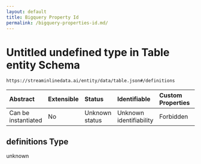 ```yaml
---
layout: default
title: Bigquery Property Id
permalink: /bigquery-properties-id.md/
---
```

# Untitled undefined type in Table entity Schema

```txt
https://streaminlinedata.ai/entity/data/table.json#/definitions
```



| Abstract            | Extensible | Status         | Identifiable            | Custom Properties | Additional Properties | Access Restrictions | Defined In                                                   |
| :------------------ | :--------- | :------------- | :---------------------- | :---------------- | :-------------------- | :------------------ | :----------------------------------------------------------- |
| Can be instantiated | No         | Unknown status | Unknown identifiability | Forbidden         | Allowed               | none                | [table.json*](table.md "open original schema") |

## definitions Type

unknown
